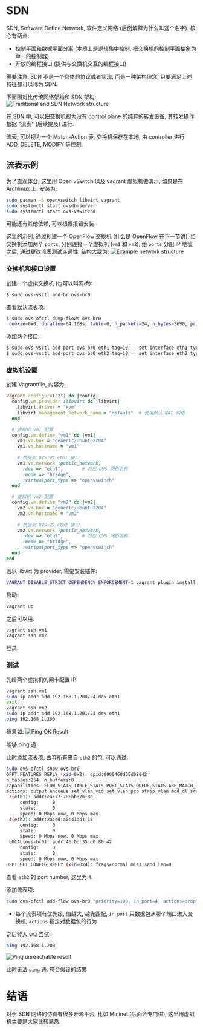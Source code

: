 # SDN
SDN, Software Define Network, 软件定义网络 (后面解释为什么叫这个名字). 核心有两点:
- 控制平面和数据平面分离 (本质上是逻辑集中控制, 把交换机的控制平面抽象为单一的控制器)
- 开放的编程接口 (提供与交换机交互的编程接口)

需要注意, SDN 不是一个具体的协议或者实现, 而是一种架构理念, 只要满足上述特征都可以称为 SDN.

下面图对比传统网络架构和 SDN 架构:
![Traditional and SDN Network structure](./img/sdn-structure.png)

在 SDN 中, 可以把交换机视为没有 control plane 的纯粹的转发设备, 其转发操作根据 "流表" (后续提及) 进行.

流表, 可以视为一个 Match-Action 表, 交换机保存在本地, 由 controller 进行 ADD, DELETE, MODIFY 等控制.

## 流表示例
为了直观体会, 这里用 Open vSwitch 以及 vagrant 虚拟机做演示, 如果是在 Archlinux 上, 安装为:
```sh
sudo pacman -S openvswitch libvirt vagrant
sudo systemctl start ovsdb-server
sudo systemctl start ovs-vswitchd
```
可能还有其他依赖, 可以根据报错安装.

这里的示例, 通过创建一个 OpenFlow 交换机 (什么是 OpenFlow 在下一节讲), 给交换机添加两个 `ports`, 分别连接一个虚拟机 (`vm1` 和 `vm2`), 给 `ports` 分配 IP 地址之后, 通过更改流表测试连通性. 结构大致为:
![Example network structure](./img/flow-table-example-structure.png)

### 交换机和接口设置
创建一个虚拟交换机 (也可以叫网桥):
```sh
$ sudo ovs-vsctl add-br ovs-br0
```

查看默认流表项:
```sh
$ sudo ovs-ofctl dump-flows ovs-br0
 cookie=0x0, duration=64.168s, table=0, n_packets=24, n_bytes=3690, priority=0 actions=NORMAL
```

添加两个接口:
```sh
$ sudo ovs-vsctl add-port ovs-br0 eth1 tag=10 -- set interface eth1 type=internal
$ sudo ovs-vsctl add-port ovs-br0 eth2 tag=10 -- set interface eth2 type=internal
```

### 虚拟机设置
创建 Vagrantfile, 内容为:
```ruby
Vagrant.configure("2") do |config|
  config.vm.provider :libvirt do |libvirt|
    libvirt.driver = "kvm"
    libvirt.management_network_name = "default"  # 使用默认 NAT 网络
  end

  # 虚拟机 vm1 配置
  config.vm.define "vm1" do |vm1|
    vm1.vm.box = "generic/ubuntu2204"
    vm1.vm.hostname = "vm1"
    
    # 桥接到 OVS 的 eth1 接口
    vm1.vm.network :public_network,
      :dev => "eth1",       # 对应 OVS 网桥名称
      :mode => "bridge", 
      :virtualport_type => "openvswitch"
  end

  # 虚拟机 vm2 配置
  config.vm.define "vm2" do |vm2|
    vm2.vm.box = "generic/ubuntu2204"
    vm2.vm.hostname = "vm2"
    
    # 桥接到 OVS 的 eth2 接口
    vm2.vm.network :public_network,
      :dev => "eth2",       # 对应 OVS 网桥名称
      :mode => "bridge",
      :virtualport_type => "openvswitch"
  end
end
```

若以 libvirt 为 provider, 需要安装插件:
```sh
VAGRANT_DISABLE_STRICT_DEPENDENCY_ENFORCEMENT=1 vagrant plugin install vagrant-libvirt
```

启动:
```sh
vagrant up
```

之后可以用:
```sh
vagrant ssh vm1
vagrant ssh vm2
```

登录.

### 测试
先给两个虚拟机的网卡配置 IP:
```sh
vagrant ssh vm1
sudo ip addr add 192.168.1.200/24 dev eth1
exit
vagrant ssh vm2
sudo ip addr add 192.168.1.201/24 dev eth1
ping 192.168.1.200
```

结果如:
![Ping OK Result](./img/vm2-ping-vm1-ok.png)

能够 ping 通.

此时添加流表项, 丢弃所有来自 `eth2` 的包, 可以通过:
```sh
sudo ovs-ofctl show ovs-br0
OFPT_FEATURES_REPLY (xid=0x2): dpid:0000460d35d08042
n_tables:254, n_buffers:0
capabilities: FLOW_STATS TABLE_STATS PORT_STATS QUEUE_STATS ARP_MATCH_IP
actions: output enqueue set_vlan_vid set_vlan_pcp strip_vlan mod_dl_src mod_dl_dst mod_nw_src mod_nw_dst mod_nw_tos mod_tp_src mod_tp_dst
 3(eth1): addr:ea:77:78:bb:7b:8d
     config:     0
     state:      0
     speed: 0 Mbps now, 0 Mbps max
 4(eth2): addr:2a:ed:a0:41:41:15
     config:     0
     state:      0
     speed: 0 Mbps now, 0 Mbps max
 LOCAL(ovs-br0): addr:46:0d:35:d0:80:42
     config:     0
     state:      0
     speed: 0 Mbps now, 0 Mbps max
OFPT_GET_CONFIG_REPLY (xid=0x4): frags=normal miss_send_len=0
```

查看 `eth2` 的 port number, 这里为 `4`.

添加流表项:
```sh
sudo ovs-ofctl add-flow ovs-br0 "priority=100, in_port=4, actions=drop"
```
- 每个流表项有优先级, 值越大, 越先匹配, `in_port` 只数据包从哪个端口进入交换机, `actions` 指定对数据包的行为

之后登入 `vm2` 尝试:
```sh
ping 192.168.1.200
```
![Ping unreachable result](./img/vm2-ping-vm1-notok.png)

此时无法 `ping` 通. 符合假设的结果

# 结语
对于 SDN 网络的仿真有很多开源平台, 比如 Mininet (后面会专门讲), 这里用虚拟机主要是大家比较熟悉.
